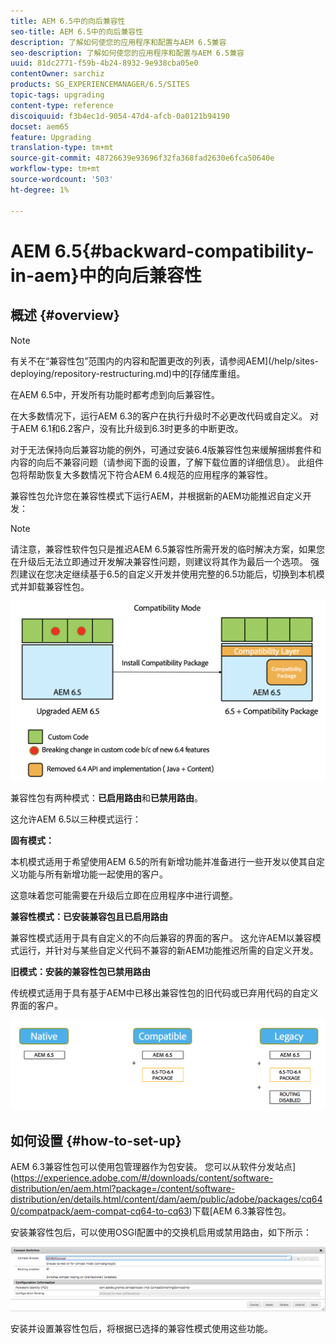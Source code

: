 ```yaml
---
title: AEM 6.5中的向后兼容性
seo-title: AEM 6.5中的向后兼容性
description: 了解如何使您的应用程序和配置与AEM 6.5兼容
seo-description: 了解如何使您的应用程序和配置与AEM 6.5兼容
uuid: 81dc2771-f59b-4b24-8932-9e938cba05e0
contentOwner: sarchiz
products: SG_EXPERIENCEMANAGER/6.5/SITES
topic-tags: upgrading
content-type: reference
discoiquuid: f3b4ec1d-9054-47d4-afcb-0a0121b94190
docset: aem65
feature: Upgrading
translation-type: tm+mt
source-git-commit: 48726639e93696f32fa368fad2630e6fca50640e
workflow-type: tm+mt
source-wordcount: '503'
ht-degree: 1%

---
```



# AEM 6.5{#backward-compatibility-in-aem}中的向后兼容性

## 概述 {#overview}

>[!NOTE]
>
>有关不在“兼容性包”范围内的内容和配置更改的列表，请参阅AEM](/help/sites-deploying/repository-restructuring.md)中的[存储库重组。

在AEM 6.5中，开发所有功能时都考虑到向后兼容性。

在大多数情况下，运行AEM 6.3的客户在执行升级时不必更改代码或自定义。 对于AEM 6.1和6.2客户，没有比升级到6.3时更多的中断更改。

对于无法保持向后兼容功能的例外，可通过安装6.4版兼容性包来缓解捆绑套件和内容的向后不兼容问题（请参阅下面的设置，了解下载位置的详细信息）。 此组件包将帮助恢复大多数情况下符合AEM 6.4规范的应用程序的兼容性。

兼容性包允许您在兼容性模式下运行AEM，并根据新的AEM功能推迟自定义开发：

>[!NOTE]
>
>请注意，兼容性软件包只是推迟AEM 6.5兼容性所需开发的临时解决方案，如果您在升级后无法立即通过开发解决兼容性问题，则建议将其作为最后一个选项。 强烈建议在您决定继续基于6.5的自定义开发并使用完整的6.5功能后，切换到本机模式并卸载兼容性包。

![sase](assets/sase.png)

兼容性包有两种模式：**已启用路由**&#x200B;和&#x200B;**已禁用路由**。

这允许AEM 6.5以三种模式运行：

**固有模式：**

本机模式适用于希望使用AEM 6.5的所有新增功能并准备进行一些开发以使其自定义功能与所有新增功能一起使用的客户。

这意味着您可能需要在升级后立即在应用程序中进行调整。

**兼容性模式：已安装兼容包且已启用路由**

兼容性模式适用于具有自定义的不向后兼容的界面的客户。 这允许AEM以兼容模式运行，并针对与某些自定义代码不兼容的新AEM功能推迟所需的自定义开发。

**旧模式：安装的兼容性包已禁用路由**

传统模式适用于具有基于AEM中已移出兼容性包的旧代码或已弃用代码的自定义界面的客户。

![萨普特](assets/sapte.png)

## 如何设置 {#how-to-set-up}

AEM 6.3兼容性包可以使用包管理器作为包安装。 您可以从软件分发站点](https://experience.adobe.com/#/downloads/content/software-distribution/en/aem.html?package=/content/software-distribution/en/details.html/content/dam/aem/public/adobe/packages/cq640/compatpack/aem-compat-cq64-to-cq63)下载[AEM 6.3兼容性包。

安装兼容性包后，可以使用OSGI配置中的交换机启用或禁用路由，如下所示：

![screen_shot_2017-11-27at122421pm](assets/screen_shot_2017-11-27at122421pm.png)

安装并设置兼容性包后，将根据已选择的兼容性模式使用这些功能。
